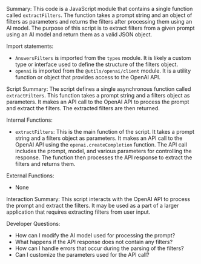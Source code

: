 Summary:
This code is a JavaScript module that contains a single function called `extractFilters`. The function takes a prompt string and an object of filters as parameters and returns the filters after processing them using an AI model. The purpose of this script is to extract filters from a given prompt using an AI model and return them as a valid JSON object.

Import statements:
- `AnswersFilters` is imported from the `types` module. It is likely a custom type or interface used to define the structure of the filters object.
- `openai` is imported from the `@utils/openai/client` module. It is a utility function or object that provides access to the OpenAI API.

Script Summary:
The script defines a single asynchronous function called `extractFilters`. This function takes a prompt string and a filters object as parameters. It makes an API call to the OpenAI API to process the prompt and extract the filters. The extracted filters are then returned.

Internal Functions:
- `extractFilters`: This is the main function of the script. It takes a prompt string and a filters object as parameters. It makes an API call to the OpenAI API using the `openai.createCompletion` function. The API call includes the prompt, model, and various parameters for controlling the response. The function then processes the API response to extract the filters and returns them.

External Functions:
- None

Interaction Summary:
This script interacts with the OpenAI API to process the prompt and extract the filters. It may be used as a part of a larger application that requires extracting filters from user input.

Developer Questions:
- How can I modify the AI model used for processing the prompt?
- What happens if the API response does not contain any filters?
- How can I handle errors that occur during the parsing of the filters?
- Can I customize the parameters used for the API call?